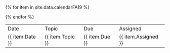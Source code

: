 <table class="feedback">
  <tr class="table-labels">
    <td class="table-label">Date</td>
    <td class="table-label">Topic</td>
    <td class="table-label">Due</td>
    <td class="table-label">Assigned</td>
  </tr>
 
{% for item in site.data.calendarFA19 %}
  <tr class="feedback-data">
    <td>{{ item.Date }}</td>
    <td>{{ item.Topic }}</td>
    <td>{{ item.Due }}</td>
    <td>{{ item.Assigned }}</td>
  </tr>
{% endfor %}
</table>
